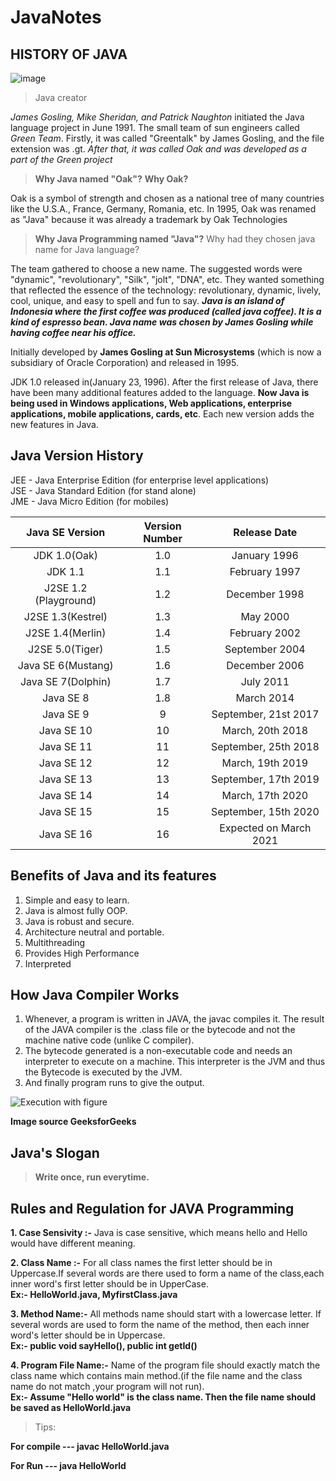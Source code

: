 # JavaNotes


## HISTORY OF JAVA


![image](https://user-images.githubusercontent.com/67812755/106250062-2480a280-6239-11eb-8ced-5d2df8068bb1.png)

> Java creator

_James Gosling, Mike Sheridan, and Patrick Naughton_ initiated the Java language project in June 1991. The small team of sun engineers called _Green Team_.
Firstly, it was called "Greentalk" by James Gosling, and the file extension was .gt.
_After that, it was called Oak and was developed as a part of the Green project_

> **Why Java named "Oak"?**
  **Why Oak?**

 Oak is a symbol of strength and chosen as a national tree of many countries like the U.S.A., France, Germany, Romania, etc. In 1995, Oak was renamed as "Java" because it was already a trademark by Oak Technologies

>**Why Java Programming named "Java"?**
>Why had they chosen java name for Java language?

 The team gathered to choose a new name. The suggested words were "dynamic", "revolutionary", "Silk", "jolt", "DNA", etc. They wanted something that reflected the essence of the technology: revolutionary, dynamic, lively, cool, unique, and easy to spell and fun to say.
**_Java is an island of Indonesia where the first coffee was produced (called java coffee). It is a kind of espresso bean. Java name was chosen by James Gosling while having coffee near his office._**

Initially developed by **James Gosling at Sun Microsystems** (which is now a subsidiary of Oracle Corporation) and released in 1995.

JDK 1.0 released in(January 23, 1996). After the first release of Java, there have been many additional features added to the language. **Now Java is being used in Windows applications, Web applications, enterprise applications, mobile applications, cards, etc**. Each new version adds the new features in Java.

## Java Version History

JEE - Java Enterprise Edition (for enterprise level applications)  
JSE - Java Standard Edition (for stand alone)  
JME - Java Micro Edition (for mobiles)  

|Java SE Version| Version Number|Release Date|
|:-------------:|:-------------:|:-----------:
 |JDK 1.0(Oak)|1.0|January 1996|
 |JDK 1.1|1.1|February 1997|
 |J2SE 1.2 (Playground)|1.2|December 1998|
|J2SE 1.3(Kestrel)|1.3|May 2000|
|J2SE 1.4(Merlin)|1.4|February 2002|
|J2SE 5.0(Tiger)|1.5|September 2004|
|Java SE 6(Mustang)|1.6|December 2006|
|Java SE 7(Dolphin)|1.7|July 2011|
|Java SE 8|1.8|March 2014|
|Java SE 9|9|September, 21st 2017|
|Java SE 10|10| March, 20th 2018|
|Java SE 11|11|September, 25th 2018|
|Java SE 12|12|March, 19th 2019|
|Java SE 13|13|September, 17th 2019|
|Java SE 14|14|March, 17th 2020|
|Java SE 15|15|September, 15th 2020|
|Java SE 16|16|Expected on March 2021|


## Benefits of Java and its features 

1. Simple and easy to learn.
2. Java is  almost fully OOP.
3. Java is robust and secure.
4. Architecture neutral and portable.
5. Multithreading
6. Provides High Performance
7. Interpreted

## How Java Compiler Works
1.  Whenever, a program is written in JAVA, the javac compiles it.
    The result of the JAVA compiler is the .class file or the bytecode and not the machine native code (unlike C compiler).
   2.  The bytecode generated is a non-executable code and needs an interpreter to execute on a machine. This interpreter is the JVM and thus the Bytecode is executed by the JVM.
   3.  And finally program runs to give the output.

![Execution with figure](https://cdncontribute.geeksforgeeks.org/wp-content/uploads/java-platform-independent.png)

__Image source GeeksforGeeks__

## Java's Slogan 
> **Write once, run everytime.**



## Rules and Regulation for JAVA Programming

**1. Case Sensivity :-** Java is case sensitive, which means hello and Hello would have different meaning.

**2. Class Name :-** For all class names the first letter should be in Uppercase.If several words are there used to form a name of the class,each inner word's first letter should be in UpperCase.<br /> 
**Ex:- HelloWorld.java, MyfirstClass.java**

**3. Method Name:-** All methods name should start with a lowercase letter. If several words are used to form the name of the method, then each inner word's letter should be in 
Uppercase.<br />
**Ex:- public void sayHello(), public int getId()**

**4. Program File Name:-** Name of the program file should exactly match the class name which contains main method.(if the file name and the class name do not match ,your program will not run).<br />
**Ex:- Assume "Hello world" is the class name. Then the file name should be saved as HelloWorld.java**

> Tips:

**For compile --- javac HelloWorld.java**

**For Run     --- java HelloWorld**
